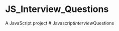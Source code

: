 # JS_Interview_Questions
A JavaScript project
#   J a v a s c r i p t _ I n t e r v i e w _ Q u e s t i o n s  
 